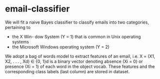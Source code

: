 # email-classifier

We will fit a naive Bayes classifier to classify emails into two categories, pertaining to
- the X Win- dow System (Y = 1) that is common in Unix operating systems
- the Microsoft Windows operating system (Y = 2)

We adopt a bag of words model to extract features of an email, i.e. X = (X1, X2, . . . , Xd) ∈ {0, 1}d is a binary vector denoting absence (Xi = 0) or 
presence (Xi = 1) of each word in the object vocab. These features and the corresponding class labels (last column) are stored in dataset.
